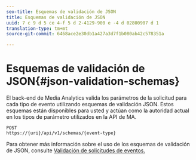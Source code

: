 ```yaml
---
seo-title: Esquemas de validación de JSON
title: Esquemas de validación de JSON
uuid: 7 c 9 d 5 ce 4-f 5 d 2-4129-900 e -4 d 02800907 d 1
translation-type: tm+mt
source-git-commit: 6468ace2e30db1a427a3d7f1b080ab42c578351a

---
```



# Esquemas de validación de JSON{#json-validation-schemas}

El back-end de Media Analytics valida los parámetros de la solicitud para cada tipo de evento utilizando esquemas de validación JSON. Estos esquemas están disponibles para usted y actúan como la autoridad actual en los tipos de parámetro utilizados en la API de MA.

```
POST
https://{uri}/api/v1/schemas/{event-type}
```

Para obtener más información sobre el uso de los esquemas de validación de JSON, consulte [Validación de solicitudes de eventos.](../../media-collection-api/mc-api-impl/mc-api-validate-reqs.md)
